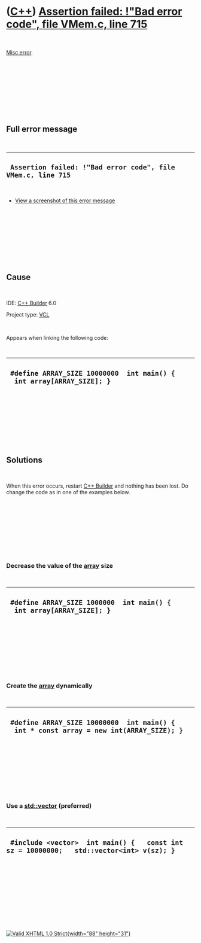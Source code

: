 



 

 

 

 

 

([C++](Cpp.htm)) [Assertion failed: !"Bad error code", file VMem.c, line 715](CppMiscErrorAssertionFailedBadErrorCodeVmemC.htm)
===============================================================================================================================

 

[Misc error](CppMiscError.htm).

 

 

 

 

 

Full error message
------------------

 

  ---------------------------------------------------------------
  ` Assertion failed: !"Bad error code", file VMem.c, line 715`
  ---------------------------------------------------------------

 

-   [View a screenshot of this error
    message](CppMiscErrorAssertionFailedBadErrorCodeVmemC.PNG)

 

 

 

 

 

Cause
-----

 

IDE: [C++ Builder](CppBuilder.htm) 6.0

Project type: [VCL](CppVcl.htm)

 

Appears when linking the following code:

 

  -------------------------------------------------------------------------
  ` #define ARRAY_SIZE 10000000  int main() {   int array[ARRAY_SIZE]; }`
  -------------------------------------------------------------------------

 

 

 

 

 

Solutions
---------

 

When this error occurs, restart [C++ Builder](CppBuilder.htm) and
nothing has been lost. Do change the code as in one of the examples
below.

 

 

 

 

 

### Decrease the value of the [array](CppArray.htm) size

 

  ------------------------------------------------------------------------
  ` #define ARRAY_SIZE 1000000  int main() {   int array[ARRAY_SIZE]; }`
  ------------------------------------------------------------------------

 

 

 

 

 

### Create the [array](CppArray.htm) dynamically

 

  -------------------------------------------------------------------------------------------
  ` #define ARRAY_SIZE 10000000  int main() {   int * const array = new int(ARRAY_SIZE); }`
  -------------------------------------------------------------------------------------------

 

 

 

 

 

### Use a [std::vector](CppVector.htm) (preferred)

 

  -------------------------------------------------------------------------------------------
  ` #include <vector>  int main() {   const int sz = 10000000;   std::vector<int> v(sz); }`
  -------------------------------------------------------------------------------------------

 

 

 

 

 





 

[![Valid XHTML 1.0 Strict](valid-xhtml10.png){width="88"
height="31"}](http://validator.w3.org/check?uri=referer)
